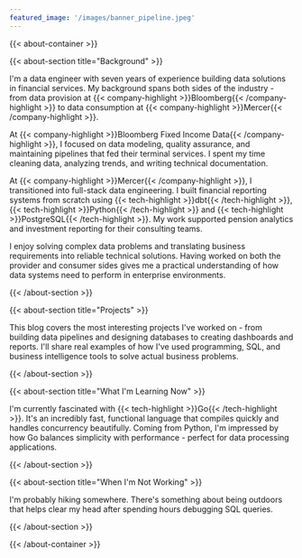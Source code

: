```yaml
---
featured_image: '/images/banner_pipeline.jpeg'
---
```


{{< about-container >}}

{{< about-section title="Background" >}}
<p>I'm a data engineer with seven years of experience building data solutions in financial services. My background spans both sides of the industry - from data provision at {{< company-highlight >}}Bloomberg{{< /company-highlight >}} to data consumption at {{< company-highlight >}}Mercer{{< /company-highlight >}}.</p>

<p>At {{< company-highlight >}}Bloomberg Fixed Income Data{{< /company-highlight >}}, I focused on data modeling, quality assurance, and maintaining pipelines that fed their terminal services. I spent my time cleaning data, analyzing trends, and writing technical documentation.</p>

<p>At {{< company-highlight >}}Mercer{{< /company-highlight >}}, I transitioned into full-stack data engineering. I built financial reporting systems from scratch using {{< tech-highlight >}}dbt{{< /tech-highlight >}}, {{< tech-highlight >}}Python{{< /tech-highlight >}} and {{< tech-highlight >}}PostgreSQL{{< /tech-highlight >}}. My work supported pension analytics and investment reporting for their consulting teams.</p>

<p>I enjoy solving complex data problems and translating business requirements into reliable technical solutions. Having worked on both the provider and consumer sides gives me a practical understanding of how data systems need to perform in enterprise environments.</p>
{{< /about-section >}}

{{< about-section title="Projects" >}}
<p>This blog covers the most interesting projects I've worked on - from building data pipelines and designing databases to creating dashboards and reports. I'll share real examples of how I've used programming, SQL, and business intelligence tools to solve actual business problems.</p>
{{< /about-section >}}

{{< about-section title="What I'm Learning Now" >}}
<p>I'm currently fascinated with {{< tech-highlight >}}Go{{< /tech-highlight >}}. It's an incredibly fast, functional language that compiles quickly and handles concurrency beautifully. Coming from Python, I'm impressed by how Go balances simplicity with performance - perfect for data processing applications.</p>
{{< /about-section >}}

{{< about-section title="When I'm Not Working" >}}
<p>I'm probably hiking somewhere. There's something about being outdoors that helps clear my head after spending hours debugging SQL queries.</p>
{{< /about-section >}}

{{< /about-container >}}
